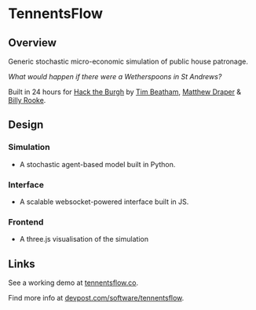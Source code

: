 # TennentsFlow

## Overview

Generic stochastic micro-economic simulation of public house patronage.

_What would happen if there were a Wetherspoons in St Andrews?_

Built in 24 hours for [Hack the Burgh](https://hacktheburghx.devpost.com/) by [Tim Beatham](https://github.com/tim-beatham), [Matthew Draper](https://github.com/mattjdraper) & [Billy Rooke](https://github.com/btRooke).

## Design

### Simulation

- A stochastic agent-based model built in Python.

### Interface

- A scalable websocket-powered interface built in JS.

### Frontend

- A three.js visualisation of the simulation

## Links

See a working demo at [tennentsflow.co](https://tennentsflow.co).

Find more info at [devpost.com/software/tennentsflow](https://devpost.com/software/tennentsflow).
